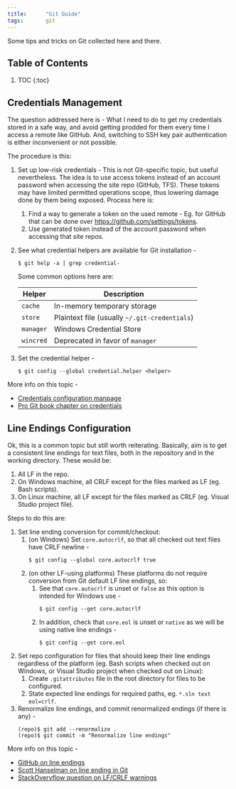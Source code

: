 ```yaml
---
title:      "Git Guide"
tags:       git
---
```


Some tips and tricks on Git collected here and there.

## Table of Contents

1.  TOC
{:toc}

## Credentials Management

The question addressed here is - What I need to do to get my credentials
stored in a safe way, and avoid getting prodded for them every time I
access a remote like GitHub. And, switching to SSH key pair
authentication is either inconvenient or not possible.

The procedure is this:

1.  Set up low-risk credentials - This is not Git-specific topic, but
    useful nevertheless. The idea is to use access tokens instead of an
    account password when accessing the site repo (GitHub, TFS). These
    tokens may have limited permitted operations scope, thus lowering
    damage done by them being exposed. Process here is:
    1.  Find a way to generate a token on the used remote - Eg. for
        GitHub that can be done over
        <https://github.com/settings/tokens>.
    2.  Use generated token instead of the account password when
        accessing that site repos.
2.  See what credential helpers are available for Git installation -
    ```
    $ git help -a | grep credential-
    ```

    Some common options here are:

    |Helper     |Description
    |---        |---
    |`cache`    |In-memory temporary storage
    |`store`    |Plaintext file (usually `~/.git-credentials`)
    |`manager`  |Windows Credential Store
    |`wincred`  |Deprecated in favor of `manager`

3.  Set the credential helper -
    ```
    $ git config --global credential.helper <helper>
    ```

More info on this topic -

*   [Credentials configuration manpage](https://git-scm.com/book/en/v2/Git-Tools-Credential-Storage)
*   [Pro Git book chapter on credentials](https://git-scm.com/docs/gitcredentials)

## Line Endings Configuration

Ok, this is a common topic but still worth reiterating. Basically, aim
is to get a consistent line endings for text files, both in the
repository and in the working directory. These would be:

1.  All LF in the repo.
2.  On Windows machine, all CRLF except for the files marked as LF (eg.
    Bash scripts).
3.  On Linux machine, all LF except for the files marked as CRLF (eg.
    Visual Studio project file).

Steps to do this are:

1.  Set line ending conversion for commit/checkout:
    1.  (on Windows) Set `core.autocrlf`, so that all checked out text
        files have CRLF newline -
        ```
        $ git config --global core.autocrlf true
        ```
    2.  (on other LF-using platforms) These platforms do not require
        conversion from Git default LF line endings, so:
        1.  See that `core.autocrlf` is unset or `false` as this option
            is intended for Windows use -
            ```
            $ git config --get core.autocrlf
            ```
        2.  In addition, check that `core.eol` is unset or `native` as
            we will be using native line endings -
            ```
            $ git config --get core.eol
            ```
2.  Set repo configuration for files that should keep their line endings
    regardless of the platform (eg. Bash scripts when checked out on
    Windows, or Visual Studio project when checked out on Linux):
    1.  Create `.gitattributes` file in the root directory for files to
        be configured.
    2.  State expected line endings for required paths, eg. `*.sln text
        eol=crlf`.
3.  Renormalize line endings, and commit renormalized endings (if there
    is any) -
    ```
    (repo)$ git add --renormalize .
    (repo)$ git commit -m "Renormalize line endings"
    ```

More info on this topic -

*   [GitHub on line endings](https://help.github.com/en/github/using-git/configuring-git-to-handle-line-endings)
*   [Scott Hanselman on line ending in Git](https://www.hanselman.com/blog/CarriageReturnsAndLineFeedsWillUltimatelyBiteYouSomeGitTips.aspx)
*   [StackOvervflow question on LF/CRLF warnings](https://stackoverflow.com/questions/1967370/git-replacing-lf-with-crlf)
